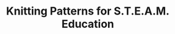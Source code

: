 ---
done: 'FALSE'
pid: g2021busser
title: Knitting Patterns for S.T.E.A.M. Education
category: Grad Fellowship Project
cohort_year: '2021'
tagline:
abstract:
limerick:
pis: busser
link:
local_image:
original_img:
layout: project
---